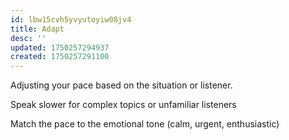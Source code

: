 ```yaml
---
id: lbw15cvh5yvyutoyiw08jv4
title: Adapt
desc: ''
updated: 1750257294937
created: 1750257291100
---
```


Adjusting your pace based on the situation or listener.

Speak slower for complex topics or unfamiliar listeners

Match the pace to the emotional tone (calm, urgent, enthusiastic)